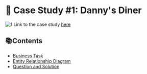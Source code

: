 # 🍜 Case Study #1: Danny's Diner 
![1](https://github.com/puliraghavi/8-week-SQL-Challenge/assets/119037510/b98b0710-fc64-4fc7-b035-dfec6a0b557b)
Link to the case study [here](#https://8weeksqlchallenge.com/case-study-1/)

## 📚Contents
- [Business Task](#business-task)
- [Entity Relationship Diagram](#entity-relationship-diagram)
- [Question and Solution](#question-and-solution)






